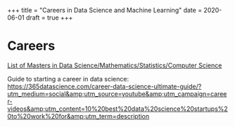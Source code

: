 +++
title = "Careers in Data Science and Machine Learning"
date = 2020-06-01
draft = true
+++

# Careers

[List of Masters in Data Science/Mathematics/Statistics/Computer Science](https://github.com/dsatlse/Careers/blob/master/Masters.md)

Guide to starting a career in data science:
https://365datascience.com/career-data-science-ultimate-guide/?utm_medium=social&amp;utm_source=youtube&amp;utm_campaign=career-videos&amp;utm_content=10%20best%20data%20science%20startups%20to%20work%20for&amp;utm_term=description
